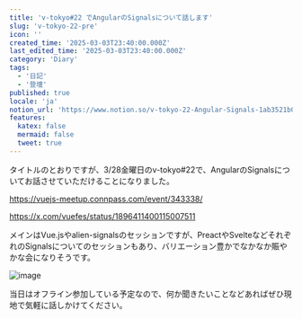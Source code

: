 ```yaml
---
title: 'v-tokyo#22 でAngularのSignalsについて話します'
slug: 'v-tokyo-22-pre'
icon: ''
created_time: '2025-03-03T23:40:00.000Z'
last_edited_time: '2025-03-03T23:40:00.000Z'
category: 'Diary'
tags:
  - '日記'
  - '登壇'
published: true
locale: 'ja'
notion_url: 'https://www.notion.so/v-tokyo-22-Angular-Signals-1ab3521b014a80fbb2b3edfd08438071'
features:
  katex: false
  mermaid: false
  tweet: true
---
```


タイトルのとおりですが、3/28金曜日のv-tokyo#22で、AngularのSignalsについてお話させていただけることになりました。

https://vuejs-meetup.connpass.com/event/343338/

https://x.com/vuefes/status/1896411400115007511

メインはVue.jsやalien-signalsのセッションですが、PreactやSvelteなどそれぞれのSignalsについてのセッションもあり、バリエーション豊かでなかなか賑やかな会になりそうです。

![image](/images/v-tokyo-22-pre/CleanShot_2025-03-04_at_08.34.512x.png)

当日はオフライン参加している予定なので、何か聞きたいことなどあればぜひ現地で気軽に話しかけてください。
